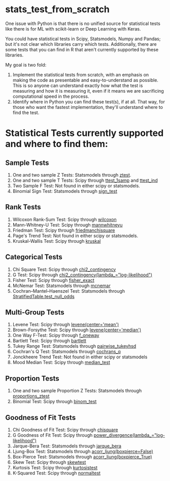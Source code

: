 # stats_test_from_scratch
One issue with Python is that there is no unified source for statistical tests like there is for ML with scikit-learn or Deep Learning with Keras. 

You could have statistical tests in Scipy, Statsmodels, Numpy and Pandas; but it's not clear which libraries carry which tests. Additionally, there are some tests that you can find in R that aren't currently supported by these libraries.

My goal is two fold:
1) Implement the statistical tests from scratch, with an emphasis on making the code as presentable and easy-to-understand as possible. This is so anyone can understand exactly how what the test is measuring and how it is measuring it, even if it means we are sacrificing computational speed in the process.
2) Identify where in Python you can find these test(s), if at all. That way, for those who want the fastest implementation, they'll understand where to find the test.

# Statistical Tests currently supported and where to find them:
## Sample Tests
1) One and two sample Z Tests: Statsmodels through [ztest](https://www.statsmodels.org/stable/generated/statsmodels.stats.weightstats.ztest.html).
2) One and two sample T Tests: Scipy through [ttest_1samp](https://docs.scipy.org/doc/scipy-0.14.0/reference/generated/scipy.stats.ttest_1samp.html) and [ttest_ind](https://docs.scipy.org/doc/scipy/reference/generated/scipy.stats.ttest_ind.html)
3) Two Sample F Test: Not found in either scipy or statsmodels.
4) Binomial Sign Test: Statsmodels through [sign_test](https://www.statsmodels.org/stable/generated/statsmodels.stats.descriptivestats.sign_test.html#statsmodels.stats.descriptivestats.sign_test)

## Rank Tests
1) Wilcoxon Rank-Sum Test: Scipy through [wilcoxon](https://docs.scipy.org/doc/scipy/reference/generated/scipy.stats.wilcoxon.html)
2) Mann-Whitney-U Test: Scipy through [mannwhitneyu](https://docs.scipy.org/doc/scipy/reference/generated/scipy.stats.mannwhitneyu.html)
3) Friedman Test: Scipy through [friedmanchisquare](https://docs.scipy.org/doc/scipy-0.15.1/reference/generated/scipy.stats.friedmanchisquare.html)
4) Page's Trend Test: Not found in either scipy or statsmodels.
5) Kruskal-Wallis Test: Scipy through [kruskal](https://docs.scipy.org/doc/scipy/reference/generated/scipy.stats.kruskal.html)

## Categorical Tests
1) Chi Square Test: Scipy through [chi2_contingency](https://docs.scipy.org/doc/scipy-0.15.1/reference/generated/scipy.stats.chi2_contingency.html)
2) G Test: Scipy through [chi2_contingency(lambda_="log-likelihood")](https://docs.scipy.org/doc/scipy-0.15.1/reference/generated/scipy.stats.chi2_contingency.html)
3) Fisher Test: Scipy through [fisher_exact](https://docs.scipy.org/doc/scipy/reference/generated/scipy.stats.fisher_exact.html)
4) McNemar Test: Statsmodels through [mcnemar](https://www.statsmodels.org/stable/generated/statsmodels.stats.contingency_tables.mcnemar.html)
5) Cochran–Mantel–Haenszel Test: Statsmodels through [StratifiedTable.test_null_odds](https://www.statsmodels.org/dev/generated/generated/statsmodels.stats.contingency_tables.StratifiedTable.test_null_odds.html#statsmodels.stats.contingency_tables.StratifiedTable.test_null_odds)

## Multi-Group Tests
1) Levene Test: Scipy through [levene(center='mean')](https://docs.scipy.org/doc/scipy-0.14.0/reference/generated/scipy.stats.levene.html)
2) Brown-Forsythe Test: Scipy through [levene(center='median')](https://docs.scipy.org/doc/scipy-0.14.0/reference/generated/scipy.stats.levene.html)
3) One Way F-Test: Scipy through [f_oneway](https://docs.scipy.org/doc/scipy/reference/generated/scipy.stats.f_oneway.html)
4) Bartlett Test: Scipy through [bartlett](https://docs.scipy.org/doc/scipy/reference/generated/scipy.stats.bartlett.html)
5) Tukey Range Test: Statsmodels through [pairwise_tukeyhsd](https://www.statsmodels.org/stable/generated/statsmodels.stats.multicomp.pairwise_tukeyhsd.html)
6) Cochran's Q Test: Statsmodels through [cochrans_q](https://www.statsmodels.org/devel/generated/statsmodels.stats.contingency_tables.cochrans_q.html)
7) Jonckheere Trend Test: Not found in either scipy or statsmodels
8) Mood Median Test: Scipy through [median_test](https://docs.scipy.org/doc/scipy/reference/generated/scipy.stats.median_test.html)

## Proportion Tests
1) One and two sample Proportion Z Tests: Statsmodels through  [proportions_ztest](https://www.statsmodels.org/stable/generated/statsmodels.stats.proportion.proportions_ztest.html)
2) Binomial Test: Scipy through [binom_test](https://docs.scipy.org/doc/scipy-0.14.0/reference/generated/scipy.stats.binom_test.html)

## Goodness of Fit Tests
1) Chi Goodness of Fit Test: Scipy through [chisquare](https://docs.scipy.org/doc/scipy/reference/generated/scipy.stats.chisquare.html)
2) G Goodness of Fit Test: Scipy through [power_divergence(lambda_="log-likelihood")](https://docs.scipy.org/doc/scipy-0.14.0/reference/generated/scipy.stats.power_divergence.html)
3) Jarque-Bera Test: Statsmodels through [jarque_bera](https://www.statsmodels.org/devel/generated/statsmodels.stats.stattools.jarque_bera.html)
4) Ljung-Box Test: Statsmodels through [acorr_ljung(boxpierce=False)](https://www.statsmodels.org/stable/generated/statsmodels.stats.diagnostic.acorr_ljungbox.html)
5) Box-Pierce Test: Statsmodels through [acorr_ljung(boxpierce_True)](https://www.statsmodels.org/stable/generated/statsmodels.stats.diagnostic.acorr_ljungbox.html)
6) Skew Test: Scipy through [skewtest](https://docs.scipy.org/doc/scipy/reference/generated/scipy.stats.skewtest.html)
7) Kurtosis Test: Scipy through [kurtosistest](https://docs.scipy.org/doc/scipy/reference/generated/scipy.stats.kurtosistest.html)
8) K-Squared Test: Scipy through [normaltest](https://docs.scipy.org/doc/scipy/reference/generated/scipy.stats.normaltest.html)
